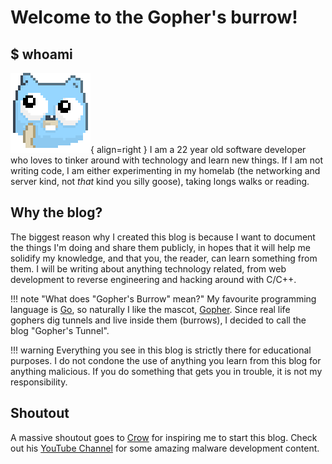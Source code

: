 # Welcome to the Gopher's burrow!

## $ whoami
![Gopher thinking](/img/gopher-thinking.png){ align=right }
I am a 22 year old software developer who loves to tinker around with technology and learn new things. If I am not writing code, I am either experimenting in my homelab (the networking and server kind, not *that* kind you silly goose), taking longs walks or reading. 

## Why the blog?
The biggest reason why I created this blog is because I want to document the things I'm doing and share them publicly, in hopes that it will help me solidify my knowledge, and that you, the reader, can learn something from them. I will be writing about anything technology related, from web development to reverse engineering and hacking around with C/C++. 

!!! note "What does "Gopher's Burrow" mean?"
    My favourite programming language is [Go](https://go.dev), so naturally I like the mascot, [Gopher](https://go.dev/blog/gopher). Since real life gophers dig tunnels and live inside them (burrows), I decided to call the blog "Gopher's Tunnel".

!!! warning
    Everything you see in this blog is strictly there for educational purposes. I do not condone the use of anything you learn from this blog for anything malicious. If you do something that gets you in trouble, it is not my responsibility.

## Shoutout
A massive shoutout goes to [Crow](https://www.crow.rip) for inspiring me to start this blog.
Check out his [YouTube Channel](https://www.youtube.com/@crr0ww) for some amazing malware development content.
